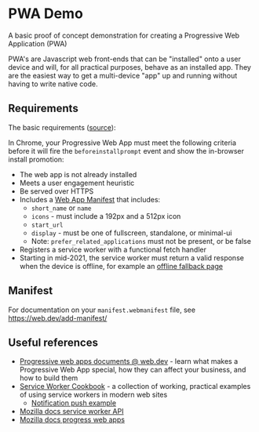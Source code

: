 # PWA Demo

A basic proof of concept demonstration for creating a Progressive Web Application (PWA)

PWA's are Javascript web front-ends that can be "installed" onto a user device and will, for all practical purposes, behave as an installed app. They are the easiest way to get a multi-device "app" up and running without having to write native code.

## Requirements

The basic requirements ([source](https://web.dev/install-criteria/)):

In Chrome, your Progressive Web App must meet the following criteria before it will fire the `beforeinstallprompt` event and show the in-browser install promotion:

* The web app is not already installed
* Meets a user engagement heuristic
* Be served over HTTPS
* Includes a [Web App Manifest](https://web.dev/add-manifest/) that includes:
    * `short_name` or `name`
    * `icons` - must include a 192px and a 512px icon
    * `start_url`
    * `display` - must be one of fullscreen, standalone, or minimal-ui
    * Note: `prefer_related_applications` must not be present, or be false
* Registers a service worker with a functional fetch handler
* Starting in mid-2021, the service worker must return a valid response when the device is offline, for example an [offline fallback page](https://web.dev/offline-fallback-page/)

## Manifest

For documentation on your `manifest.webmanifest` file, see https://web.dev/add-manifest/

## Useful references

* [Progressive web apps documents @ web.dev](https://web.dev/progressive-web-apps/) - learn what makes a Progressive Web App special, how they can affect your business, and how to build them
* [Service Worker Cookbook](https://serviceworke.rs/) - a collection of working, practical examples of using service workers in modern web sites
   * [Notification push example](https://serviceworke.rs/push-simple.html)
* [Mozilla docs service worker API](https://developer.mozilla.org/en-US/docs/Web/API/Service_Worker_API)
* [Mozilla docs progress web apps](https://developer.mozilla.org/en-US/docs/Web/Progressive_web_apps)

